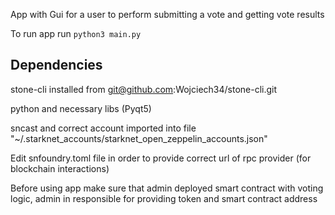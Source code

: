 App with Gui for a user to perform submitting a vote and getting vote results

To run app run 
`
python3 main.py
`

## Dependencies

stone-cli installed from git@github.com:Wojciech34/stone-cli.git

python and necessary libs (Pyqt5)

sncast and correct account imported into file "~/.starknet_accounts/starknet_open_zeppelin_accounts.json"

Edit snfoundry.toml file in order to provide correct url of 
rpc provider (for blockchain interactions)

Before using app make sure that admin deployed smart contract 
with voting logic, admin in responsible for providing token 
and smart contract address